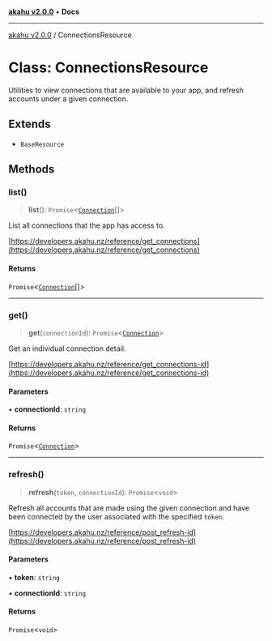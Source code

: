[**akahu v2.0.0**](../README.md) • **Docs**

***

[akahu v2.0.0](../README.md) / ConnectionsResource

# Class: ConnectionsResource

Utilities to view connections that are available to your app, and refresh
accounts under a given connection.

## Extends

- `BaseResource`

## Methods

### list()

> **list**(): `Promise`\<[`Connection`](../type-aliases/Connection.md)[]\>

List all connections that the app has access to.

[https://developers.akahu.nz/reference/get_connections](https://developers.akahu.nz/reference/get_connections)

#### Returns

`Promise`\<[`Connection`](../type-aliases/Connection.md)[]\>

***

### get()

> **get**(`connectionId`): `Promise`\<[`Connection`](../type-aliases/Connection.md)\>

Get an individual connection detail.

[https://developers.akahu.nz/reference/get_connections-id](https://developers.akahu.nz/reference/get_connections-id)

#### Parameters

• **connectionId**: `string`

#### Returns

`Promise`\<[`Connection`](../type-aliases/Connection.md)\>

***

### refresh()

> **refresh**(`token`, `connectionId`): `Promise`\<`void`\>

Refresh all accounts that are made using the given connection and have been
connected by the user associated with the specified `token`.

[https://developers.akahu.nz/reference/post_refresh-id](https://developers.akahu.nz/reference/post_refresh-id)

#### Parameters

• **token**: `string`

• **connectionId**: `string`

#### Returns

`Promise`\<`void`\>
